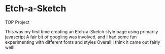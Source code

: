 # Etch-a-Sketch
TOP Project

This was my first time creating an Etch-a-Sketch style page using primarily javascript
A fair bit of googling was involved, and I had some fun experimenting with different fonts and styles
Overall I think it came out fairly well!

